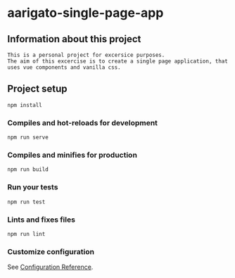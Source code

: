 # aarigato-single-page-app

## Information about this project
```
This is a personal project for excersice purposes.
The aim of this excercise is to create a single page application, that uses vue components and vanilla css.
```

## Project setup
```
npm install
```

### Compiles and hot-reloads for development
```
npm run serve
```

### Compiles and minifies for production
```
npm run build
```

### Run your tests
```
npm run test
```

### Lints and fixes files
```
npm run lint
```

### Customize configuration
See [Configuration Reference](https://cli.vuejs.org/config/).
